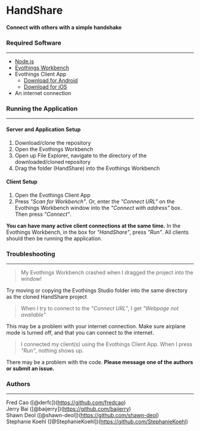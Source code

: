 # HandShare
#### Connect with others with a simple handshake

### Required Software
---
* [Node.js](http://nodejs.org/download/)
* [Evothings Workbench](http://evothings.com/download/)
* Evothings Client App
  * [Download for Android](https://play.google.com/store/apps/details?id=com.evothings.evothingsclient&hl=en)
  * [Download for iOS](https://itunes.apple.com/app/evothings-client/id848974292?mt=8)
* An internet connection

### Running the Application
---
#### Server and Application Setup
1. Download/clone the repository
2. Open the Evothings Workbench
3. Open up File Explorer, navigate to the directory of the downloaded/cloned repository
4. Drag the folder (HandShare) into the Evothings Workbench

#### Client Setup
1. Open the Evothings Client App
2. Press *"Scan for Workbench"*. Or, enter the *"Connect URL"* on the Evothings Workbench window into the *"Connect with address"* box. Then press *"Connect"*.

**You can have many active client connections at the same time.** In the Evothings Workbench, in the box for *"HandShare"*, press *"Run"*. All clients should then be running the application.

### Troubleshooting
---
> My Evothings Workbench crashed when I dragged the project into the window!

Try moving or copying the Evothings Studio folder into the same directory as the cloned HandShare project

> When I try to connect to the *"Connect URL"*, I get *"Webpage not available"*

This may be a problem with your internet connection. Make sure airplane mode is turned off, and that you can connect to the internet.

> I connected my client(s) using the Evothings Client App. When I press *"Run"*, nothing shows up.

There may be a problem with the code. **Please message one of the authors or submit an issue.**

### Authors
---
Fred Cao ([@derfc])(https://github.com/fredcao) <br />
Jerry Bai ([@baijerry])(https://github.com/baijerry) <br />
Shawn Deol ([@shawn-deol])(https://github.com/shawn-deol) <br />
Stephanie Koehl ([@StephanieKoehl])(https://github.com/StephanieKoehl) <br />